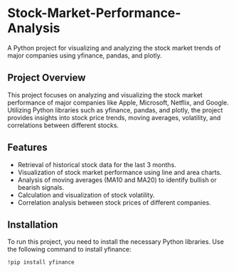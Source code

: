 # Stock-Market-Performance-Analysis
A Python project for visualizing and analyzing the stock market trends of major companies using yfinance, pandas, and plotly.

## Project Overview
This project focuses on analyzing and visualizing the stock market performance of major companies like Apple, Microsoft, Netflix, and Google. Utilizing Python libraries such as yfinance, pandas, and plotly, the project provides insights into stock price trends, moving averages, volatility, and correlations between different stocks.

## Features
- Retrieval of historical stock data for the last 3 months.
- Visualization of stock market performance using line and area charts.
- Analysis of moving averages (MA10 and MA20) to identify bullish or bearish signals.
- Calculation and visualization of stock volatility.
- Correlation analysis between stock prices of different companies.

## Installation
To run this project, you need to install the necessary Python libraries. Use the following command to install yfinance:
```bash
!pip install yfinance
